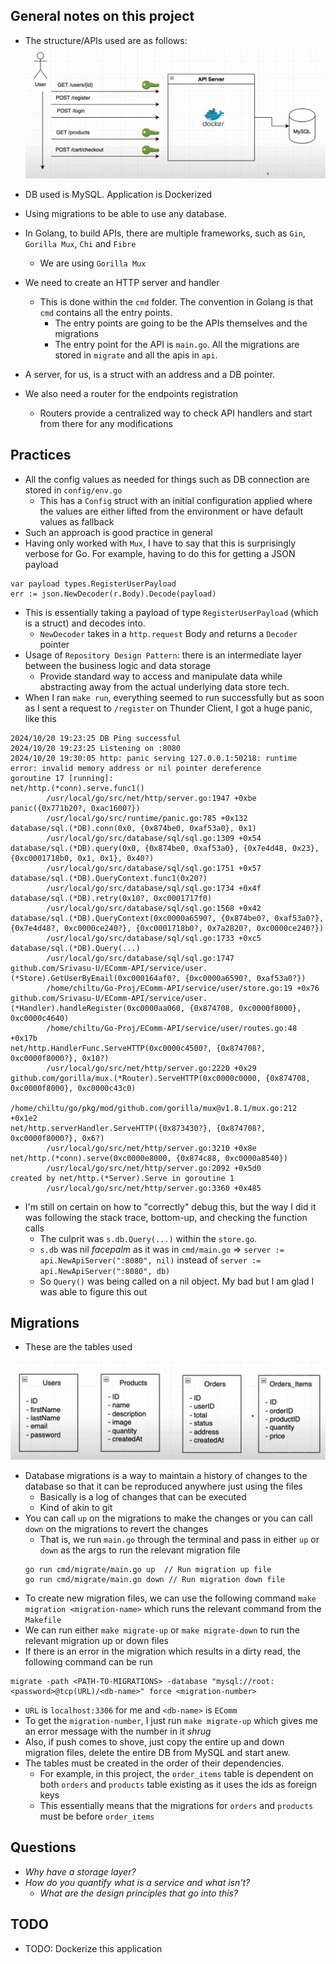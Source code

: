 ## General notes on this project
- The structure/APIs used are as follows:
![APIs](/Notes/assets/apiStructure.png)  

- DB used is MySQL. Application is Dockerized
- Using migrations to be able to use any database.

- In Golang, to build APIs, there are multiple frameworks, such as `Gin`, `Gorilla Mux`, `Chi` and `Fibre`
    - We are using `Gorilla Mux`
- We need to create an HTTP server and handler
    - This is done within the `cmd` folder. The convention in Golang is that `cmd` contains all the entry points.
        - The entry points are going to be the APIs themselves and the migrations
        - The entry point for the API is `main.go`. All the migrations are stored in `migrate` and all the apis in `api`.
- A server, for us, is a struct with an address and a DB pointer.
- We also need a router for the endpoints registration
    - Routers provide a centralized way to check API handlers and start from there for any modifications

## Practices
- All the config values as needed for things such as DB connection are stored in `config/env.go`
    - This has a `Config` struct with an initial configuration applied where the values are either lifted from the environment or have default values as fallback
- Such an approach is good practice in general
- Having only worked with `Mux`, I have to say that this is surprisingly verbose for Go. For example, having to do this for getting a JSON payload
```
var payload types.RegisterUserPayload
err := json.NewDecoder(r.Body).Decode(payload) 
```
- This is essentially taking a payload of type `RegisterUserPayload` (which is a struct) and decodes into.
    - `NewDecoder` takes in a `http.request` Body and returns a `Decoder` pointer
- Usage of `Repository Design Pattern`: there is an intermediate layer between the business logic and data storage
    - Provide standard way to access and manipulate data while abstracting away from the actual underlying data store tech.
- When I ran `make run`, everything seemed to run successfully but as soon as I sent a request to `/register` on Thunder Client, I got a huge panic, like this
```
2024/10/20 19:23:25 DB Ping successful
2024/10/20 19:23:25 Listening on :8080
2024/10/20 19:30:05 http: panic serving 127.0.0.1:50218: runtime error: invalid memory address or nil pointer dereference
goroutine 17 [running]:
net/http.(*conn).serve.func1()
        /usr/local/go/src/net/http/server.go:1947 +0xbe
panic({0x771b20?, 0xac1600?})
        /usr/local/go/src/runtime/panic.go:785 +0x132
database/sql.(*DB).conn(0x0, {0x874be0, 0xaf53a0}, 0x1)
        /usr/local/go/src/database/sql/sql.go:1309 +0x54
database/sql.(*DB).query(0x0, {0x874be0, 0xaf53a0}, {0x7e4d48, 0x23}, {0xc0001718b0, 0x1, 0x1}, 0x40?)
        /usr/local/go/src/database/sql/sql.go:1751 +0x57
database/sql.(*DB).QueryContext.func1(0x20?)
        /usr/local/go/src/database/sql/sql.go:1734 +0x4f
database/sql.(*DB).retry(0x10?, 0xc0001717f0)
        /usr/local/go/src/database/sql/sql.go:1568 +0x42
database/sql.(*DB).QueryContext(0xc0000a6590?, {0x874be0?, 0xaf53a0?}, {0x7e4d48?, 0xc0000ce240?}, {0xc0001718b0?, 0x7a2820?, 0xc0000ce240?})
        /usr/local/go/src/database/sql/sql.go:1733 +0xc5
database/sql.(*DB).Query(...)
        /usr/local/go/src/database/sql/sql.go:1747
github.com/Srivasu-U/EComm-API/service/user.(*Store).GetUserByEmail(0xc000164af0?, {0xc0000a6590?, 0xaf53a0?})
        /home/chiltu/Go-Proj/EComm-API/service/user/store.go:19 +0x76
github.com/Srivasu-U/EComm-API/service/user.(*Handler).handleRegister(0xc0000aa060, {0x874708, 0xc0000f8000}, 0xc0000c4640)
        /home/chiltu/Go-Proj/EComm-API/service/user/routes.go:48 +0x17b
net/http.HandlerFunc.ServeHTTP(0xc0000c4500?, {0x874708?, 0xc0000f8000?}, 0x10?)
        /usr/local/go/src/net/http/server.go:2220 +0x29
github.com/gorilla/mux.(*Router).ServeHTTP(0xc0000c0000, {0x874708, 0xc0000f8000}, 0xc0000c43c0)
        /home/chiltu/go/pkg/mod/github.com/gorilla/mux@v1.8.1/mux.go:212 +0x1e2
net/http.serverHandler.ServeHTTP({0x873430?}, {0x874708?, 0xc0000f8000?}, 0x6?)
        /usr/local/go/src/net/http/server.go:3210 +0x8e
net/http.(*conn).serve(0xc0000e8000, {0x874c88, 0xc0000a8540})
        /usr/local/go/src/net/http/server.go:2092 +0x5d0
created by net/http.(*Server).Serve in goroutine 1
        /usr/local/go/src/net/http/server.go:3360 +0x485
```
- I'm still on certain on how to "correctly" debug this, but the way I did it was following the stack trace, bottom-up, and checking the function calls
    - The culprit was `s.db.Query(...)` within the `store.go`. 
    - `s.db` was nil *facepalm* as it was in `cmd/main.go` => `server := api.NewApiServer(":8080", nil)` instead of `server := api.NewApiServer(":8080", db)`
    - So `Query()` was being called on a nil object. My bad but I am glad I was able to figure this out

## Migrations
- These are the tables used

![tablesUsed](/Notes/assets/tablesUsed.png)  

- Database migrations is a way to maintain a history of changes to the database so that it can be reproduced anywhere just using the files
    - Basically is a log of changes that can be executed
    - Kind of akin to git
- You can call `up` on the migrations to make the changes or you can call `down` on the migrations to revert the changes
    - That is, we run `main.go` through the terminal and pass in either `up` or `down` as the args to run the relevant migration file
    ```
    go run cmd/migrate/main.go up  // Run migration up file
    go run cmd/migrate/main.go down // Run migration down file
    ```
- To create new migration files, we can use the following command `make migration <migration-name>` which runs the relevant command from the `Makefile`
- We can run either `make migrate-up` or `make migrate-down` to run the relevant migration up or down files
- If there is an error in the migration which results in a dirty read, the following command can be run
```
migrate -path <PATH-TO-MIGRATIONS> -database "mysql://root:<password>@tcp(URL)/<db-name>" force <migration-number>
```
- `URL` is `localhost:3306` for me and `<db-name>` is `EComm`
- To get the `migration-number`, I just run `make migrate-up` which gives me an error message with the number in it *shrug*
- Also, if push comes to shove, just copy the entire up and down migration files, delete the entire DB from MySQL and start anew. 
- The tables must be created in the order of their dependencies. 
    - For example, in this project, the `order_items` table is dependent on both `orders` and `products` table existing as it uses the ids as foreign keys
    - This essentially means that the migrations for `orders` and `products` must be before `order_items`

## Questions
- *Why have a storage layer?*
- *How do you quantify what is a service and what isn't?*
    - *What are the design principles that go into this?*

## TODO
- TODO: Dockerize this application